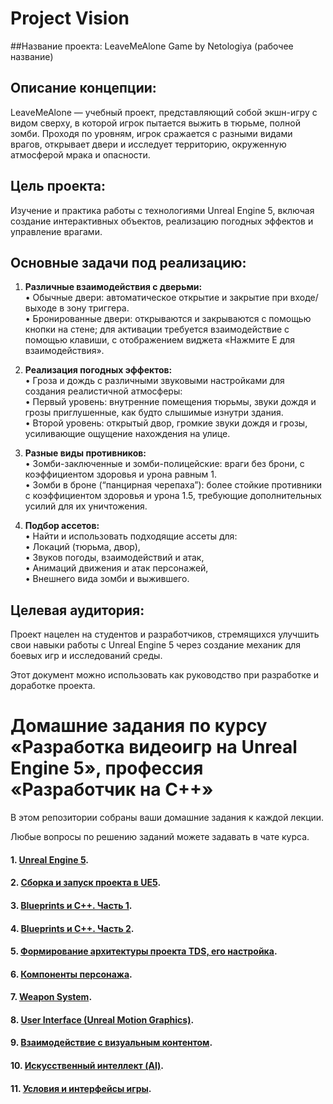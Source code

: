 
# Project Vision

##Название проекта: LeaveMeAlone Game by Netologiya (рабочее название)

## Описание концепции:
LeaveMeAlone — учебный проект, представляющий собой экшн-игру с видом сверху, в которой игрок пытается выжить в тюрьме, полной зомби. Проходя по уровням, игрок сражается с разными видами врагов, открывает двери и исследует территорию, окруженную атмосферой мрака и опасности.<br>

## Цель проекта:
Изучение и практика работы с технологиями Unreal Engine 5, включая создание интерактивных объектов, реализацию погодных эффектов и управление врагами.<br>

## Основные задачи под реализацию:<br>

1.	<b>Различные взаимодействия с дверьми:</b><br>
	• Обычные двери: автоматическое открытие и закрытие при входе/выходе в зону триггера.<br>
	• Бронированные двери: открываются и закрываются с помощью кнопки на стене; для активации требуется взаимодействие с помощью клавиши, с отображением виджета «Нажмите Е для взаимодействия».<br>
	
2.	<b>Реализация погодных эффектов:</b><br>
	• Гроза и дождь с различными звуковыми настройками для создания реалистичной атмосферы:<br>
	• Первый уровень: внутренние помещения тюрьмы, звуки дождя и грозы приглушенные, как будто слышимые изнутри здания.<br>
	• Второй уровень: открытый двор, громкие звуки дождя и грозы, усиливающие ощущение нахождения на улице.<br>
	
 3.	<b>Разные виды противников:</b><br>
	• Зомби-заключенные и зомби-полицейские: враги без брони, с коэффициентом здоровья и урона равным 1.<br>
	• Зомби в броне (“панцирная черепаха”): более стойкие противники с коэффициентом здоровья и урона 1.5, требующие дополнительных усилий для их уничтожения.<br>
	
 4.	<b>Подбор ассетов:</b><br>
	• Найти и использовать подходящие ассеты для:<br>
	• Локаций (тюрьма, двор),<br>
	• Звуков погоды, взаимодействий и атак,<br>
	• Анимаций движения и атак персонажей,<br>
	• Внешнего вида зомби и выжившего.<br>

## Целевая аудитория:
Проект нацелен на студентов и разработчиков, стремящихся улучшить свои навыки работы с Unreal Engine 5 через создание механик для боевых игр и исследований среды.

Этот документ можно использовать как руководство при разработке и доработке проекта.


# Домашние задания по курсу «Разработка видеоигр на Unreal Engine 5», профессия «Разработчик на С++»

В этом репозитории собраны ваши домашние задания к каждой лекции. 

Любые вопросы по решению заданий можете задавать в чате курса.

#### 1. [Unreal Engine 5](01).
#### 2. [Сборка и запуск проекта в UE5](02).
#### 3. [Blueprints и С++. Часть 1](03).
#### 4. [Blueprints и С++. Часть 2](04).
#### 5. [Формирование архитектуры проекта TDS, его настройка](05).
#### 6. [Компоненты персонажа](06).
#### 7. [Weapon System](07).
#### 8. [User Interface (Unreal Motion Graphics)](08).
#### 9. [Взаимодействие с визуальным контентом](09).
#### 10. [Искусственный интеллект (AI)](10).
#### 11. [Условия и интерфейсы игры](11).
